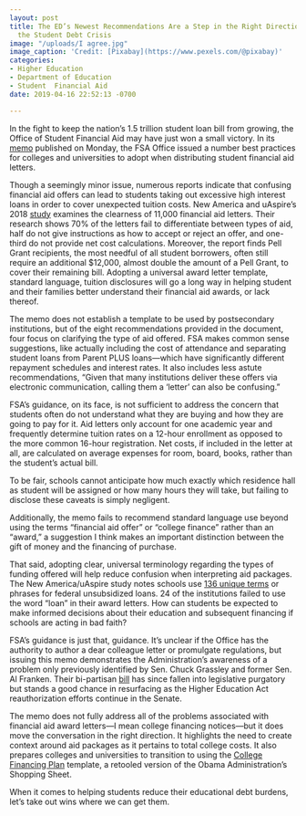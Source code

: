 ```yaml
---
layout: post
title: The ED’s Newest Recommendations Are a Step in the Right Direction in Solving
  the Student Debt Crisis
image: "/uploads/I agree.jpg"
image_caption: 'Credit: [Pixabay](https://www.pexels.com/@pixabay)'
categories:
- Higher Education
- Department of Education
- Student  Financial Aid
date: 2019-04-16 22:52:13 -0700

---
```

In the fight to keep the nation’s 1.5 trillion student loan bill from growing, the Office of Student Financial Aid may have just won a small victory. In its [memo](https://ifap.ed.gov/eannouncements/041519RecWhatPostInstShouldWork2Avoid.html) published on Monday, the FSA Office issued a number best practices for colleges and universities to adopt when distributing student financial aid letters.

Though a seemingly minor issue, numerous reports indicate that confusing financial aid offers can lead to students taking out excessive high interest loans in order to cover unexpected tuition costs. New America and uAspire’s 2018 [study](https://www.newamerica.org/education-policy/policy-papers/decoding-cost-college/) examines the clearness of 11,000 financial aid letters. Their research shows 70% of the letters fail to differentiate between types of aid, half do not give instructions as how to accept or reject an offer, and one-third do not provide net cost calculations. Moreover, the report finds Pell Grant recipients, the most needful of all student borrowers, often still require an additional $12,000, almost double the amount of a Pell Grant, to cover their remaining bill. Adopting a universal award letter template, standard language, tuition disclosures will go a long way in helping student and their families better understand their financial aid awards, or lack thereof.

The memo does not establish a template to be used by postsecondary institutions, but of the eight recommendations provided in the document, four focus on clarifying the type of aid offered. FSA makes common sense suggestions, like actually including the cost of attendance and separating student loans from Parent PLUS loans—which have significantly different repayment schedules and interest rates. It also includes less astute recommendations, “Given that many institutions deliver these offers via electronic communication, calling them a ‘letter’ can also be confusing.”

FSA’s guidance, on its face, is not sufficient to address the concern that students often do not understand what they are buying and how they are going to pay for it. Aid letters only account for one academic year and frequently determine tuition rates on a 12-hour enrollment as opposed to the more common 16-hour registration. Net costs, if included in the letter at all, are calculated on average expenses for room, board, books, rather than the student’s actual bill.

To be fair, schools cannot anticipate how much exactly which residence hall as student will be assigned or how many hours they will take, but failing to disclose these caveats is simply negligent.

Additionally, the memo fails to recommend standard language use beyond using the terms “financial aid offer” or “college finance” rather than an “award,” a suggestion I think makes an important distinction between the gift of money and the financing of purchase.

That said, adopting clear, universal terminology regarding the types of funding offered will help reduce confusion when interpreting aid packages. The New America/uAspire study notes schools use [136 unique terms](https://www.vox.com/2018/6/5/17425572/college-financial-aid-application-confusing-misleading) or phrases for federal unsubsidized loans. 24 of the institutions failed to use the word “loan” in their award letters. How can students be expected to make informed decisions about their education and subsequent financing if schools are acting in bad faith?

FSA’s guidance is just that, guidance. It’s unclear if the Office has the authority to author a dear colleague letter or promulgate regulations, but issuing this memo demonstrates the Administration’s awareness of a problem only previously identified by Sen. Chuck Grassley and former Sen. Al Franken. Their bi-partisan [bill](https://www.grassley.senate.gov/news/news-releases/grassley-franken-re-introduce-bipartisan-bills-help-students-understand-cost-0) has since fallen into legislative purgatory but stands a good chance in resurfacing as the Higher Education Act reauthorization efforts continue in the Senate.

The memo does not fully address all of the problems associated with financial aid award letters—I mean college financing notices—but it does move the conversation in the right direction. It highlights the need to create context around aid packages as it pertains to total college costs. It also prepares colleges and universities to transition to using the [College Financing Plan](https://ifap.ed.gov/eannouncements/011619CollegeFinancingPlanShoppingSheet1920.html) template, a retooled version of the Obama Administration’s Shopping Sheet.

When it comes to helping students reduce their educational debt burdens, let’s take out wins where we can get them.
